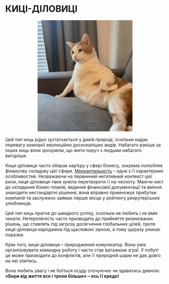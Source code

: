 # **КИЦІ-ДІЛОВИЦІ**   
<p align="center">
  <img width="300" height="350" src="киця-діловиця.jpg">
</p>

Цей тип киць рідко зустрічається у дикій природі, оскільки надає перевагу компанії еволюційно досконаліших видів. Набагато раніше за інших киць вони зрозуміли, що жити поруч з людьми набагато вигідніше. 

Киця-діловиця часто обирає кар’єру у сфері бізнесу, зокрема полюбляє фінансову складову цієї сфери. [Меркантильність](https://termin.in.ua/merkantyl-nist/) – одна з її характерних особливостей. Незважаючи на первинний негативний контекст цієї риси, киця-діловиця-таки зуміла перетворити її на чесноту. Маючи хист до складання бізнес-планів, ведення фінансової документації та вміння знаходити нестандартні рішення, вона вправно примножує прибутки компаній та заслужено займає перше місце у рейтингу рекрутерських улюбленців.

Цей тип киць прагне до швидкого успіху, оскільки не любить і не вміє чекати. Нетерплячість часто призводить до прийняття ризикованих рішень, що ставлять під загрозу досягнення глобальних цілей, проте киця-діловиця народжена під щасливою зіркою, а тому щоразу уникає поразки. 

Крім того, киця-діловиця – природжений комунікатор. Вона уміє організовувати командну роботу і часто стає ватажком зграї. У побуті це може призводити до конфліктів, але її природній шарм не дає довго на неї злитись.

Вона любить увагу і не боїться осуду оточуючих чи здаватись дивною. **«Бери від життя все і трохи більше» – ось її кредо!**
